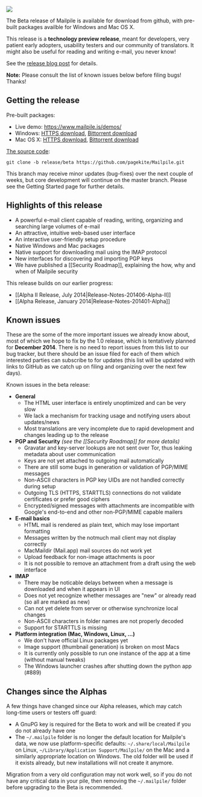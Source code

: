![](https://www.mailpile.is/img/logo-275x200.png)

The Beta release of Mailpile is available for download from github, with pre-built packages availble for Windows and Mac OS X.

This release is a **technology preview release**, meant for developers, very patient early adopters, usability testers and our community of translators. It might also be useful for reading and writing e-mail, you never know!

See the [release blog post](https://www.mailpile.is/blog/2014-09-13_Mailpile_Beta_Release.html) for details.

**Note:** Please consult the list of known issues below before filing bugs! Thanks!

## Getting the release

Pre-built packages:

* Live demo: <https://www.mailpile.is/demos/>
* Windows: [HTTPS download](https://www.mailpile.is/files/releases/Mailpile-Installer-Beta.exe), [Bittorrent download](https://www.mailpile.is/files/releases/Mailpile-Installer-Beta.exe.torrent)
* Mac OS X: [HTTPS download](https://www.mailpile.is/files/releases/Mailpile-Installer-Beta.dmg), [Bittorrent download](https://www.mailpile.is/files/releases/Mailpile-Installer-Beta.dmg.torrent)

[The source code](https://github.com/pagekite/Mailpile):

    git clone -b release/beta https://github.com/pagekite/Mailpile.git

This branch may receive minor updates (bug-fixes) over the next couple of weeks, but core development will continue on the master branch. Please see the Getting Started page for further details.

## Highlights of this release

* A powerful e-mail client capable of reading, writing, organizing and searching large volumes of e-mail
* An attractive, intuitive web-based user interface
* An interactive user-friendly setup procedure
* Native Windows and Mac packages
* Native support for downloading mail using the IMAP protocol
* New interfaces for discovering and importing PGP keys
* We have published a [[Security Roadmap]], explaining the how, why and when of Mailpile security

This release builds on our earlier progress:

* [[Alpha II Release, July 2014|Release-Notes-201406-Alpha-II]]
* [[Alpha Release, January 2014|Release-Notes-201401-Alpha]]

## Known issues

These are the some of the more important issues we already know about, most of which we hope to fix by the 1.0 release, which is tentatively planned for **December 2014**. There is no need to report issues from this list to our bug tracker, but there should be an issue filed for each of them which interested parties can subscribe to for updates (this list will be updated with links to GitHub as we catch up on filing and organizing over the next few days).

Known issues in the beta release:

* **General**
   * The HTML user interface is entirely unoptimized and can be very slow
   * We lack a mechanism for tracking usage and notifying users about updates/news
   * Most translations are very incomplete due to rapid development and changes leading up to the release
* **PGP and Security**   *(see the [[Security Roadmap]] for more details)*
   * Gravatar and key-server lookups are not sent over Tor, thus leaking metadata about user communication
   * Keys are not yet attached to outgoing mail automatically
   * There are still some bugs in generation or validation of PGP/MIME messages
   * Non-ASCII characters in PGP key UIDs are not handled correctly during setup
   * Outgoing TLS (HTTPS, STARTTLS) connections do not validate certificates or prefer good ciphers
   * Encrypted/signed messages with attachments are incompatible with Google's end-to-end and other non-PGP/MIME capable mailers
* **E-mail basics**
   * HTML mail is rendered as plain text, which may lose important formatting
   * Messages written by the notmuch mail client may not display correctly
   * MacMaildir (Mail.app) mail sources do not work yet
   * Upload feedback for non-image attachments is poor
   * It is not possible to remove an attachment from a draft using the web interface
* **IMAP**
   * There may be noticable delays between when a message is downloaded and when it appears in UI
   * Does not yet recognize whether messages are "new" or already read (so all are marked as new)
   * Can not yet delete from server or otherwise synchronize local changes
   * Non-ASCII characters in folder names are not properly decoded
   * Support for STARTTLS is missing
* **Platform integration (Mac, Windows, Linux, ...)**
   * We don't have official Linux packages yet
   * Image support (thumbnail generation) is broken on most Macs
   * It is currently only possible to run one instance of the app at a time (without manual tweaks)
   * The Windows launcher crashes after shutting down the python app (#889)

## Changes since the Alphas

A few things have changed since our Alpha releases, which may catch long-time users or testers off guard:

* A GnuPG key is required for the Beta to work and will be created if you do not already have one
* The `~/.mailpile` folder is no longer the default location for Mailpile's data, we now use platform-specific defaults: `~/.share/local/Mailpile` on Linux, `~/Library/Application Support/Mailpile/` on the Mac and a similarly appropriate location on Windows. The old folder will be used if it exists already, but new installations will not create it anymore.

Migration from a very old configuration may not work well, so if you do not have any critical data in your pile, then removing the `~/.mailpile/` folder before upgrading to the Beta is recommended.
